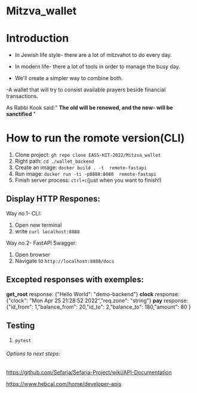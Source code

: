 # Mitzva_wallet

# Introduction
- In Jewish life style- there are a lot of mitzvahot to do every day.


- In modern life- there a lot of tools in order to manage the busy day.


- We'll create a simpler way to combine both.
 

-A wallet that will try to consist available prayers beside financial transactions.


 As Rabbi Kook said:" **The old will be renewed, and the new- will be sanctified** "
 

# How to run the romote version(CLI)
1. Clone project: `gh repo clone EASS-HIT-2022/Mitzva_wallet`
2. Right path: `cd ./wallet_backend`
3. Create an image: `docker build . -t  remote-fastapi`
4. Run image: `docker run -ti -p8888:8080  remote-fastapi`
5. Finish server process: `ctrl+c`(just when you want to finish!)

## Display HTTP Respones:
Way no.1- CLI:
1. Open new terminal
2. write `curl localhost:8888`

Way no.2- FastAPI Swagger:
1. Open browser
2. Navigate to `http://localhost:8888/docs`

## Excepted responses with exemples:

**get_root** response:  {"Hello World": "demo-backend"}
**clock** response: {"clock": "Mon Apr 25 21:28:52 2022","req.zone": "string"}
**pay** response:{"id_from": 1,"balance_from": 20,"id_to": 2,"balance_to": 180,"amount": 80
}



## Testing ##
1.  `pytest`




 ###### Options to next steps:
 
 
https://github.com/Sefaria/Sefaria-Project/wiki/API-Documentation
 

https://www.hebcal.com/home/developer-apis
